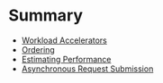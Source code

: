 # Summary

- [Workload Accelerators](./workload-accelerators.md)
- [Ordering](./ordering.md)
- [Estimating Performance](./estimating-performance.md)
- [Asynchronous Request Submission](./async-request-submission.md)
